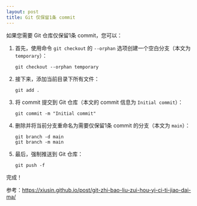 ```yaml
---
layout: post
title: Git 仅保留1条 commit
---
```


如果您需要 Git 仓库仅保留1条 commit，您可以：
1. 首先，使用命令 `git checkout` 的 `--orphan` 选项创建一个空白分支（本文为 `temporary`）：
   ```
   git checkout --orphan temporary
   ```
2. 接下来，添加当前目录下所有文件：
   ```
   git add .
   ```
3. 将 commit 提交到 Git 仓库（本文的 commit 信息为 `Initial commit`）：
   ```
   git commit -m "Initial commit"
   ```
4. 删除并将当前分支重命名为需要仅保留1条 commit 的分支（本文为 `main`）：
   ```
   git branch -d main
   git branch -m main
   ```
5. 最后，强制推送到 Git 仓库：
   ```
   git push -f
   ```
完成！

参考：https://xiusin.github.io/post/git-zhi-bao-liu-zui-hou-yi-ci-ti-jiao-dai-ma/